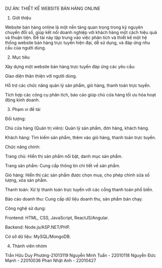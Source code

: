 DỰ ÁN: THIẾT KẾ WEBSITE BÁN HÀNG ONLINE

1. Giới thiệu

Website bán hàng online là một nền tảng quan trọng trong kỷ nguyên chuyển đổi số, giúp kết nối doanh nghiệp với khách hàng một cách hiệu quả và thuận tiện. Đề tài này tập trung vào việc phân tích và thiết kế một hệ thống website bán hàng trực tuyến hiện đại, dễ sử dụng, và đáp ứng nhu cầu của người dùng.

2. Mục tiêu

Xây dựng một website bán hàng trực tuyến đáp ứng các yêu cầu:

Giao diện thân thiện với người dùng.

Hỗ trợ các chức năng quản lý sản phẩm, giỏ hàng, thanh toán trực tuyến.

Tích hợp các công cụ phân tích, báo cáo giúp chủ cửa hàng tối ưu hóa hoạt động kinh doanh.

3. Phạm vi đề tài

Đối tượng:

Chủ cửa hàng (Quản trị viên): Quản lý sản phẩm, đơn hàng, khách hàng.

Khách hàng: Tìm kiếm sản phẩm, thêm vào giỏ hàng, thanh toán trực tuyến.

Chức năng chính:

Trang chủ: Hiển thị sản phẩm nổi bật, danh mục sản phẩm.

Trang sản phẩm: Cung cấp thông tin chi tiết về sản phẩm.

Giỏ hàng: Hiển thị các sản phẩm được chọn mua, cho phép chỉnh sửa số lượng, xóa sản phẩm.

Thanh toán: Xử lý thanh toán trực tuyến với các cổng thanh toán phổ biến.

Báo cáo doanh thu: Cung cấp dữ liệu doanh thu, sản phẩm bán chạy.

Công nghệ sử dụng:

Frontend: HTML, CSS, JavaScript, ReactJS/Angular.

Backend: Node.js/ASP.NET/PHP.

Cơ sở dữ liệu: MySQL/MongoDB.

4. Thành viên nhóm

Trần Hữu Duy Phương-21013119
Nguyễn Minh Tuấn - 22010118
Nguyễn Đức Mạnh - 22010036
Phan Nhật Anh - 22010427
